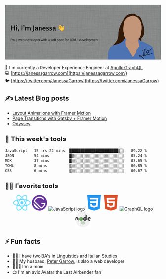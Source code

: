 ![Hi, I'm Janessa! I'm a web developer with a soft spot for UX/UI development](./images/github-readme-banner.png)

🚀 I'm currently a Developer Experience Engineer at [Apollo GraphQL](https://www.apollographql.com/)<br/>
💻 [https://janessagarrow.com](https://janessagarrow.com/)<br/>
🐦 [https://twitter.com/JanessaGarrow](https://twitter.com/JanessaGarrow)

## ✍️ Latest Blog posts 
<!-- BLOG-POST-LIST:START -->
- [Layout Animations with Framer Motion](https://janessagarrow.com/blog/gatsby-framer-motion-animate-shared-layout/)
- [Page Transitions with Gatsby + Framer Motion](https://janessagarrow.com/blog/gatsby-framer-motion-page-transitions/)
- [Odyssey](https://janessagarrow.com/portfolio/odyssey/)
<!-- BLOG-POST-LIST:END -->

## 🔨 This week's tools
<!--START_SECTION:waka-->
```text
JavaScript   15 hrs 22 mins  ██████████████████████▒░░   89.22 % 
JSON         54 mins         █▒░░░░░░░░░░░░░░░░░░░░░░░   05.24 % 
MDX          37 mins         █░░░░░░░░░░░░░░░░░░░░░░░░   03.65 % 
TOML         8 mins          ▒░░░░░░░░░░░░░░░░░░░░░░░░   00.85 % 
CSS          6 mins          ▒░░░░░░░░░░░░░░░░░░░░░░░░   00.67 % 
```
<!--END_SECTION:waka-->

## 👩‍💻 Favorite tools

<div align="center">
<img height="50px" src="./images/react-atom.svg" alt="ReactJS logo"/> <img height="50px" src="./images/Gatsby_Monogram.svg" alt="GatsbyJS logo"/> <img height="50px" src="https://upload.wikimedia.org/wikipedia/commons/thumb/6/6a/JavaScript-logo.png/480px-JavaScript-logo.png" alt="JavaScript logo"/> <img height="50px" src="/images/css-3.svg" alt="CSS3 logo"/>
<img height="50px" src="./images/html5.svg" alt="HTML5 logo"/> <img height="50px" src="https://graphql.org/img/logo.svg" alt="GraphQL logo"/> <img height="50px" src="./images/nodejs.svg" alt="NodeJS logo"/>
</div>

## ⚡ Fun facts
- 👩‍🎓 I have two BA's in Linguistics and Italian Studies
- 👨‍💻 My husband, [Peter Garrow](https://petergarrow.com/), is also a web developer
- 👨‍👩‍👧 I'm a mom 
- 📺 I'm an avid Avatar the Last Airbender fan